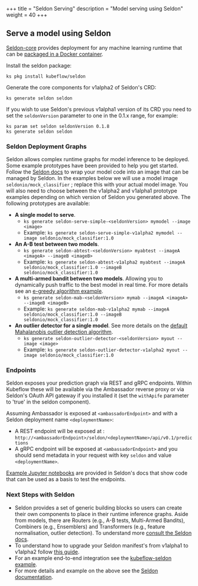 +++
title = "Seldon Serving"
description = "Model serving using Seldon"
weight = 40
+++

## Serve a model using Seldon
[Seldon-core](https://github.com/SeldonIO/seldon-core) provides deployment for any machine learning runtime that can be [packaged in a Docker container](https://github.com/SeldonIO/seldon-core/blob/master/docs/wrappers/readme.md).

Install the seldon package:

```
ks pkg install kubeflow/seldon
```
Generate the core components for v1alpha2 of Seldon's CRD:

```
ks generate seldon seldon
```

If you wish to use Seldon's previous v1alpha1 version of its CRD you need to set the ```seldonVersion``` parameter to one in the 0.1.x range, for example:

```
ks param set seldon seldonVersion 0.1.8
ks generate seldon seldon
```

### Seldon Deployment Graphs

Seldon allows complex runtime graphs for model inference to be deployed. Some example prototypes have been provided to help you get started. Follow the [Seldon docs](https://github.com/SeldonIO/seldon-core/blob/master/docs/wrappers/readme.md) to wrap your model code into an image that can be managed by Seldon. In the examples below we will use a model image ```seldonio/mock_classifier``` ; replace this with your actual model image. You will also need to choose between the v1alpha2 and v1alpha1 prototype examples depending on which version of Seldon you generated above. The following prototypes are available:

 * **A single model to serve**.
    * ```ks generate seldon-serve-simple-<seldonVersion> mymodel --image <image>```
    * Example: ```ks generate seldon-serve-simple-v1alpha2 mymodel --image seldonio/mock_classifier:1.0```
 * **An A-B test between two models**.
    * ```ks generate seldon-abtest-<seldonVersion> myabtest --imageA <imageA> --imageB <imageB>```
    * Example: ```ks generate seldon-abtest-v1alpha2 myabtest --imageA seldonio/mock_classifier:1.0 --imageB seldonio/mock_classifier:1.0```
 * **A multi-armed bandit between two models**. Allowing you to dynamically push traffic to the best model in real time. For more details see an [e-greedy algorithm example](https://github.com/SeldonIO/seldon-core/blob/master/notebooks/epsilon_greedy_gcp.ipynb).
    * ```ks generate seldon-mab-<seldonVersion> mymab --imageA <imageA> --imageB <imageB>```
    * Example: ```ks generate seldon-mab-v1alpha2 mymab --imageA seldonio/mock_classifier:1.0 --imageB seldonio/mock_classifier:1.0```
 * **An outlier detector for a single model**. See more details on the [default Mahalanobis outlier detection algorithm](https://github.com/SeldonIO/seldon-core/blob/master/examples/transformers/outlier_mahalanobis/outlier_documentation.ipynb).
    * ```ks generate seldon-outlier-detector-<seldonVersion> myout --image <image>```
    * Example: ```ks generate seldon-outlier-detector-v1alpha2 myout --image seldonio/mock_classifier:1.0```

### Endpoints

Seldon exposes your prediction graph via REST and gRPC endpoints. Within Kubeflow these will be available via the Ambassador reverse proxy or via Seldon's OAuth API gateway if you installed it (set the ```withApife``` parameter to 'true' in the seldon component).

Assuming Ambassador is exposed at ```<ambassadorEndpoint>``` and with a Seldon deployment name ```<deploymentName>```:

 * A REST endpoint will be exposed at : ```http://<ambassadorEndpoint>/seldon/<deploymentName>/api/v0.1/predictions```
 * A gRPC endpoint will be exposed at ```<ambassadorEndpoint>``` and you should send metadata in your request with key ```seldon``` and value ```<deploymentName>```.

[Example Jupyter notebooks](https://github.com/SeldonIO/seldon-core#quick-start) are provided in Seldon's docs that show code that can be used as a basis to test the endpoints.

### Next Steps with Seldon

  * Seldon provides a set of generic building blocks so users can create their own components to place in their runtime inference graphs. Aside from models, there are Routers (e.g., A-B tests, Multi-Armed Bandits), Combiners (e.g., Ensemblers) and  Transformers (e.g., feature normalisation, outlier detection). To understand more [consult the Seldon docs](https://github.com/SeldonIO/seldon-core/blob/master/docs/reference/internal-api.md).
  * To understand how to upgrade your Seldon manifest's from v1alpha1 to v1alpha2 follow [this guide](https://github.com/SeldonIO/seldon-core/blob/master/docs/v1alpha2_update.md).
  * For an example end-to-end integration see the [kubeflow-seldon example](https://github.com/kubeflow/example-seldon).
  * For more details and example on the above see the [Seldon documentation](https://github.com/SeldonIO/seldon-core).


